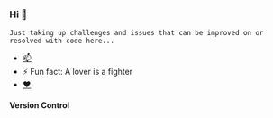 ### Hi 👋
```
Just taking up challenges and issues that can be improved on or resolved with code here...
```

- [📫](https://t.me/bobbyabuchi)
- ⚡ Fun fact: A lover is a fighter
- [❤️](https://www.instagram.com/alwaz_dazzlingstar/)

#### Version Control


